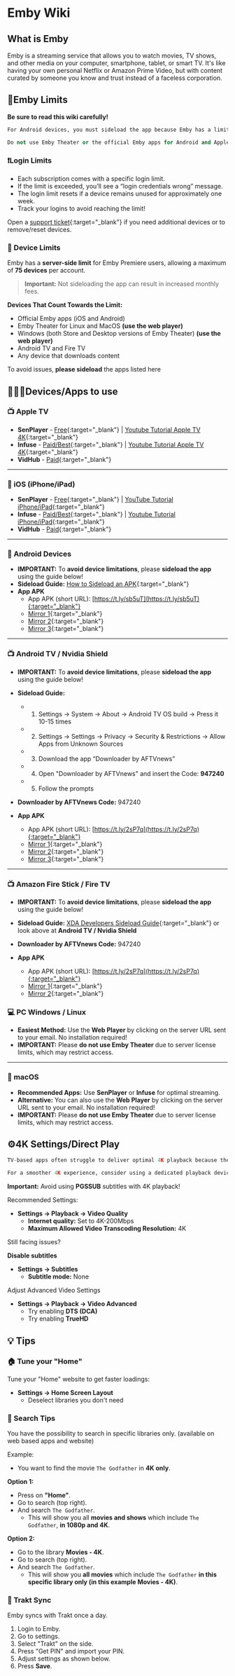 # Emby Wiki

## What is Emby

Emby is a streaming service that allows you to watch movies, TV shows, and other media on your computer, smartphone, tablet, or smart TV. It's like having your own personal Netflix or Amazon Prime Video, but with content curated by someone you know and trust instead of a faceless corporation.

## 🚧Emby Limits
**Be sure to read this wiki carefully!**

``` py
For Android devices, you must sideload the app because Emby has a limit of 75 devices.
```

``` py
Do not use Emby Theater or the official Emby apps for Android and Apple!
```
### ❗Login Limits

- Each subscription comes with a specific login limit.
- If the limit is exceeded, you’ll see a “login credentials wrong” message.
- The login limit resets if a device remains unused for approximately one week.
- Track your logins to avoid reaching the limit!

Open a [support ticket](https://discord.gg/hdbits){:target="_blank"} if you need additional devices or to remove/reset devices.

### 🛑 Device Limits

Emby has a **server-side limit** for Emby Premiere users, allowing a maximum of **75 devices** per account.

> **Important:** Not sideloading the app can result in increased monthly fees.

**Devices That Count Towards the Limit:**

- Official Emby apps (iOS and Android)
- Emby Theater for Linux and MacOS **(use the web player)**
- Windows (both Store and Desktop versions of Emby Theater) **(use the web player)**
- Android TV and Fire TV
- Any device that downloads content

To avoid issues, **please sideload** the apps listed here 
## 👨🏽‍💻Devices/Apps to use

### 📺 Apple TV
- **SenPlayer** - [Free](https://apps.apple.com/us/app/senplayer-hdr-media-player/id6443975850){:target="_blank"} | [Youtube Tutorial Apple TV 4K](https://youtu.be/js9DkFN_85s){:target="_blank"}
- **Infuse** - [Paid/Best](https://apps.apple.com/us/app/infuse-video-player/id1136220934){:target="_blank"} | [Youtube Tutorial Apple TV 4K](https://youtu.be/m_a6ZP03bOY){:target="_blank"}
- **VidHub** - [Paid](https://apps.apple.com/us/app/vidhub-video-library-player/id1659622164){:target="_blank"} 

---

### 📱 iOS (iPhone/iPad)
- **SenPlayer** - [Free](https://apps.apple.com/us/app/senplayer-hdr-media-player/id6443975850){:target="_blank"} | [YouTube Tutorial iPhone/iPad](https://youtu.be/MeMP1TSyvHY){:target="_blank"}
- **Infuse** - [Paid/Best](https://apps.apple.com/us/app/infuse-video-player/id1136220934){:target="_blank"} | [Youtube Tutorial iPhone/iPad](https://youtu.be/Y5AS3JTVH1w){:target="_blank"}
- **VidHub** - [Paid](https://apps.apple.com/us/app/vidhub-video-library-player/id1659622164){:target="_blank"}


---

### 🤖 Android Devices

- **IMPORTANT:** To **avoid device limitations**, please **sideload the app** using the guide below!
- **Sideload Guide:** [How to Sideload an APK](https://www.digitaltrends.com/mobile/how-to-sideload-an-apk/){:target="_blank"}
- **App APK**  
  - App APK (short URL): [https://t.ly/sb5uT](https://t.ly/sb5uT){:target="_blank"}
  - [Mirror 1](https://tinyurl.com/mrxcsy2p){:target="_blank"}
  - [Mirror 2](https://tinyurl.com/337yzp6f){:target="_blank"}
  - [Mirror 3](https://tinyurl.com/4sup697j){:target="_blank"}

---

### 📺 Android TV / Nvidia Shield

- **IMPORTANT:** To **avoid device limitations**, please **sideload the app** using the guide below!
- **Sideload Guide:**
  - 1. Settings -> System -> About -> Android TV OS build -> Press it 10-15 times
  - 2. Settings -> Settings -> Privacy -> Security & Restrictions -> Allow Apps from Unknown Sources
  - 3. Download the app “Downloader by AFTVnews”
  - 4. Open "Downloader by AFTVnews" and insert the Code: **947240**
  - 5. Follow the prompts

- **Downloader by AFTVnews Code:** 947240
- **App APK**  
  - App APK (short URL): [https://t.ly/2sP7q](https://t.ly/2sP7q){:target="_blank"}
  - [Mirror 1](https://tinyurl.com/5fpfw7bv){:target="_blank"}
  - [Mirror 2](https://tinyurl.com/3nd4hf5n){:target="_blank"}
  - [Mirror 3](https://tinyurl.com/3yjyvxve){:target="_blank"}

---

### 📺 Amazon Fire Stick / Fire TV

- **IMPORTANT:** To **avoid device limitations**, please **sideload the app** using the guide below!
- **Sideload Guide:** [XDA Developers Sideload Guide](https://www.xda-developers.com/how-sideload-apps-amazon-fire-tv/){:target="_blank"} or look above at **Android TV / Nvidia Shield**

- **Downloader by AFTVnews Code:** 947240
- **App APK**  
  - App APK (short URL): [https://t.ly/2sP7q](https://t.ly/2sP7q){:target="_blank"}
  - [Mirror 1](https://tinyurl.com/5y869n2c){:target="_blank"}
  - [Mirror 2](https://tinyurl.com/mry287f5){:target="_blank"}

### 💻 PC Windows / Linux

- **Easiest Method:** Use the **Web Player** by clicking on the server URL sent to your email. No installation required!
- **IMPORTANT:** Please **do not use Emby Theater** due to server license limits, which may restrict access.

---

### 🍏 macOS

- **Recommended Apps:** Use **SenPlayer** or **Infuse** for optimal streaming.
- **Alternative:** You can also use the **Web Player** by clicking on the server URL sent to your email. No installation required!
- **IMPORTANT:** Please **do not use Emby Theater** due to server license limits, which may restrict access.

## ⚙️4K Settings/Direct Play

``` py
TV-based apps often struggle to deliver optimal 4K playback because they may lack support for all codecs and audio formats
```

``` py
For a smoother 4K experience, consider using a dedicated playback device like the Apple TV 4K
```

**Important:** Avoid using **PGSSUB** subtitles with 4K playback!

Recommended Settings:
- **Settings -> Playback -> Video Quality**
  - **Internet quality:** Set to 4K-200Mbps 
  - **Maximum Allowed Video Transcoding Resolution:** 4K

Still facing issues?

**Disable subtitles**
- **Settings -> Subtitles**
  - **Subtitle mode:** None

Adjust Advanced Video Settings
- **Settings -> Playback -> Video Advanced**
  - Try enabling **DTS (DCA)**
  - Try enabling **TrueHD**

## 💡 Tips

### 🏠︎ Tune your "Home"

Tune your "Home" website to get faster loadings:

- **Settings -> Home Screen Layout**
  - Deselect libraries you don't need

### 🔎 Search Tips  

You have the possibility to search in specific libraries only. (available on web based apps and website)

Example:
- You want to find the movie `The Godfather` in **4K only**.
 
**Option 1:**
- Press on **"Home"**.
- Go to search (top right).
- And search `The Godfather`.
  - This will show you all **movies and shows** which include `The Godfather`, **in 1080p and 4K**.

**Option 2:**
- Go to the library **Movies - 4K**.
- Go to search (top right).
- And search `The Godfather`.
  - This will show you **all movies**  which include `The Godfather` **in this specific library only (in this example Movies - 4K)**.

### 🔄 Trakt Sync

Emby syncs with Trakt once a day.

1. Login to Emby.
2. Go to settings.
4. Select "Trakt" on the side.
5. Press "Get PIN" and import your PIN.
6. Adjust settings as shown below.
7. Press **Save**.
